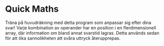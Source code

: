 # Quick Maths
Träna på huvudräkning med detta program som anpassar sig efter dina svar! Varje kombination av operander har en position i en flerdimensionell array, där information om bland annat svarstid lagras. Detta används sedan för att öka sannolikheten att svåra uttryck återupprepas.